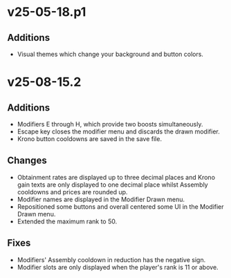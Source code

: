 # **v25-05-18.p1**

## Additions
- Visual themes which change your background and button colors.


# **v25-08-15.2**

## Additions
- Modifiers E through H, which provide two boosts simultaneously.
- Escape key closes the modifier menu and discards the drawn modifier.
- Krono button cooldowns are saved in the save file.

## Changes
- Obtainment rates are displayed up to three decimal places and Krono gain texts are only displayed to one decimal place whilst Assembly cooldowns and prices are rounded up.
- Modifier names are displayed in the Modifier Drawn menu.
- Repositioned some buttons and overall centered some UI in the Modifier Drawn menu.
- Extended the maximum rank to 50.

## Fixes
- Modifiers' Assembly cooldown in reduction has the negative sign.
- Modifier slots are only displayed when the player's rank is 11 or above.